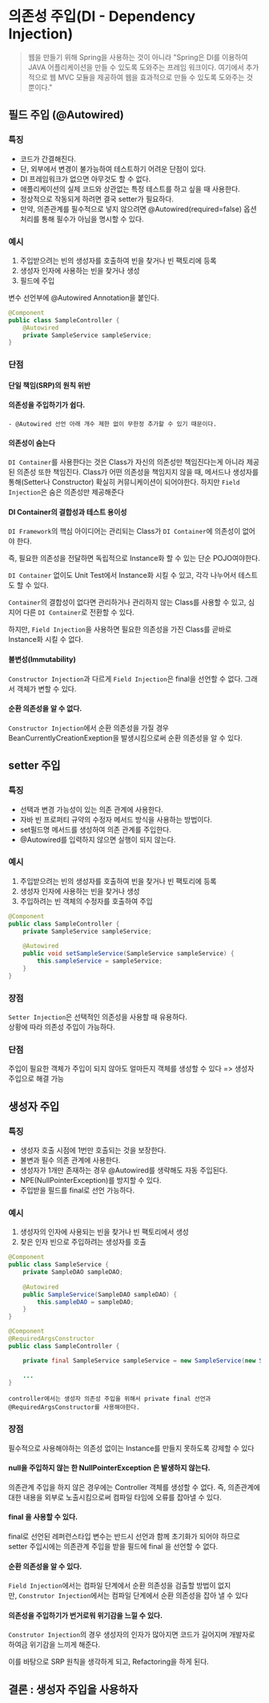 # 의존성 주입(DI - Dependency Injection)

> 웹을 만들기 위해 Spring을 사용하는 것이 아니라 
"Spring은 DI를 이용하여 JAVA 어플리케이션을 만들 수 있도록 도와주는 프레임 워크이다. 여기에서 추가적으로 웹 MVC 모듈을 제공하여 웹을 효과적으로 만들 수 있도록 도와주는 것 뿐이다."

## 필드 주입 (@Autowired)
### 특징
- 코드가 간결해진다.
- 단, 외부에서 변경이 불가능하여 테스트하기 어려운 단점이 있다.
- DI 프레임워크가 없으면 아무것도 할 수 없다.
- 애플리케이션의 실제 코드와 상관없는 특정 테스트를 하고 싶을 때 사용한다.
- 정상적으로 작동되게 하려면 결국 setter가 필요하다.
- 만약, 의존관계를 필수적으로 넣지 않으려면 @Autowired(required=false) 옵션 처리를 통해 필수가 아님을 명시할 수 있다.

### 예시
1. 주입받으려는 빈의 생성자를 호출하여 빈을 찾거나 빈 팩토리에 등록
2. 생성자 인자에 사용하는 빈을 찾거나 생성
3. 필드에 주입

변수 선언부에 @Autowired Annotation을 붙인다.

```java
@Component
public class SampleController {
    @Autowired
    private SampleService sampleService;
}
```

### 단점
#### 단일 책임(SRP)의 원칙 위반
#### 의존성을 주입하기가 쉽다. 
	- @Autowired 선언 아래 개수 제한 없이 무한정 추가할 수 있기 때문이다.
#### 의존성이 숨는다
`DI Container`를 사용한다는 것은 Class가 자신의 의존성만 책임진다는게 아니라 제공된 의존성 또한 책임진다.
Class가 어떤 의존성을 책임지지 않을 때, 메서드나 생성자를 통해(Setter나 Constructor) 확실히 커뮤니케이션이 되어야한다.
하지만 `Field Injection`은 숨은 의존성만 제공해준다
#### DI Container의 결합성과 테스트 용이성
`DI Framework`의 핵심 아이디어는 관리되는 Class가 `DI Container`에 의존성이 없어야 한다.

즉, 필요한 의존성을 전달하면 독립적으로 Instance화 할 수 있는 단순 POJO여야한다.

`DI Container` 없이도 Unit Test에서 Instance화 시킬 수 있고, 각각 나누어서 테스트도 할 수 있다.

`Container`의 결합성이 없다면 관리하거나 관리하지 않는 Class를 사용할 수 있고, 심지어 다른 `DI Container`로 전환할 수 있다.

하지만, `Field Injection`을 사용하면 필요한 의존성을 가진 Class를 곧바로 Instance화 시킬 수 없다.

#### 불변성(Immutability)
`Constructor Injection`과 다르게 `Field Injection`은 final을 선언할 수 없다.
그래서 객체가 변할 수 있다.

#### 순환 의존성을 알 수 없다.
`Constructor Injection`에서 순환 의존성을 가질 경우 BeanCurrentlyCreationExeption을 발생시킴으로써 순환 의존성을 알 수 있다.
## setter 주입

### 특징
- 선택과 변경 가능성이 있는 의존 관계에 사용한다.
- 자바 빈 프로퍼티 규약의 수정자 메서드 방식을 사용하는 방법이다.
- set필드명 메서드를 생성하여 의존 관계를 주입한다.
- @Autowired를 입력하지 않으면 실행이 되지 않는다.

### 예시

1. 주입받으려는 빈의 생성자를 호출하여 빈을 찾거나 빈 팩토리에 등록
2. 생성자 인자에 사용하는 빈을 찾거나 생성
3. 주입하려는 빈 객체의 수정자를 호출하여 주입

```java
@Component
public class SampleController {
    private SampleService sampleService;
 
    @Autowired
    public void setSampleService(SampleService sampleService) {
        this.sampleService = sampleService;
    }
}
```

### 장점
`Setter Injection`은 선택적인 의존성을 사용할 때 유용하다.  
상황에 따라 의존성 주입이 가능하다.

### 단점
주입이 필요한 객체가 주입이 되지 않아도 얼마든지 객체를 생성할 수 있다 => 생성자 주입으로 해결 가능

## 생성자 주입

### 특징
- 생성자 호출 시점에 1번만 호출되는 것을 보장한다.
- 불변과 필수 의존 관계에 사용한다.
- 생성자가 1개만 존재하는 경우 @Autowired를 생략해도 자동 주입된다.
- NPE(NullPointerException)를 방지할 수 있다.
- 주입받을 필드를 final로 선언 가능하다.
### 예시
1. 생성자의 인자에 사용되는 빈을 찾거나 빈 팩토리에서 생성
2. 찾은 인자 빈으로 주입하려는 생성자를 호출

```java
@Component
public class SampleService {
    private SampleDAO sampleDAO;
 
    @Autowired
    public SampleService(SampleDAO sampleDAO) {
        this.sampleDAO = sampleDAO;
    }
}

@Component
@RequiredArgsConstructor
public class SampleController {

	private final SampleService sampleService = new SampleService(new SampleDAO());
    
	...
}
```
	controller에서는 생성자 의존성 주입을 위해서 private final 선언과 @RequiredArgsConstructor를 사용해야한다.

### 장점
필수적으로 사용해야하는 의존성 없이는 Instance를 만들지 못하도록 강제할 수 있다

#### null을 주입하지 않는 한 NullPointerException 은 발생하지 않는다.
의존관계 주입을 하지 않은 경우에는 Controller 객체를 생성할 수 없다.
즉, 의존관계에 대한 내용을 외부로 노출시킴으로써 컴파일 타임에 오류를 잡아낼 수 있다.
#### final 을 사용할 수 있다.
final로 선언된 레퍼런스타입 변수는 반드시 선언과 함께 초기화가 되어야 하므로 setter 주입시에는 의존관계 주입을 받을 필드에 final 을 선언할 수 없다.
#### 순환 의존성을 알 수 있다.
`Field Injection`에서는 컴파일 단계에서 순환 의존성을 검출할 방법이 없지만, `Construtor Injection`에서는 컴파일 단계에서 순환 의존성을 잡아 낼 수 있다
#### 의존성을 주입하기가 번거로워 위기감을 느낄 수 있다.
`Construtor Injection`의 경우 생성자의 인자가 많아지면 코드가 길어지며 개발자로 하여금 위기감을 느끼게 해준다.

이를 바탕으로 SRP 원칙을 생각하게 되고, Refactoring을 하게 된다.

## 결론 : 생성자 주입을 사용하자



